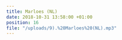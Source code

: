 ```yaml
---
title: Marloes (NL)
date: 2018-10-31 13:58:00 +01:00
position: 16
file: "/uploads/9).%20Marloes%20(NL).mp3"
---
```


